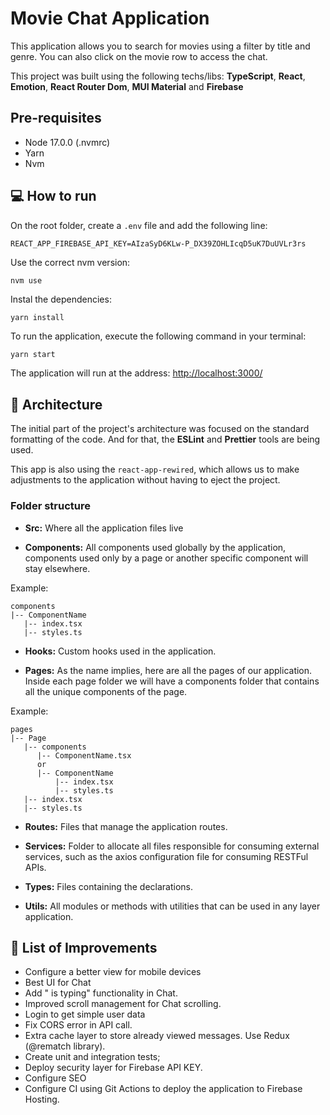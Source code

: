 # Movie Chat Application

This application allows you to search for movies using a filter by title and genre. You can also click on the movie row to access the chat.

This project was built using the following techs/libs: **TypeScript**, **React**, **Emotion**, **React Router Dom**, **MUI Material** and **Firebase**

## Pre-requisites

- Node 17.0.0 (.nvmrc)
- Yarn
- Nvm

## :computer: How to run

On the root folder, create a `.env` file and add the following line:

```
REACT_APP_FIREBASE_API_KEY=AIzaSyD6KLw-P_DX39ZOHLIcqD5uK7DuUVLr3rs
```

Use the correct nvm version:

```
nvm use
```

Instal the dependencies:

```
yarn install
```

To run the application, execute the following command in your terminal:

```bash
yarn start
```

The application will run at the address: [http://localhost:3000/](http://localhost:3000/)

## :file_folder: Architecture

The initial part of the project's architecture was focused on the standard formatting of the code. And for that, the **ESLint** and **Prettier** tools are being used.

This app is also using the `react-app-rewired`, which allows us to make adjustments to the application without having to eject the project.

### Folder structure

- **Src:** Where all the application files live

- **Components:** All components used globally by the application, components used only by a page or another specific component will stay elsewhere.

Example:

```
components
|-- ComponentName
   |-- index.tsx
   |-- styles.ts
```

- **Hooks:** Custom hooks used in the application.

- **Pages:** As the name implies, here are all the pages of our application. Inside each page folder we will have a components folder that contains all the unique components of the page.

Example:

```
pages
|-- Page
   |-- components
      |-- ComponentName.tsx
      or
      |-- ComponentName
          |-- index.tsx
          |-- styles.ts
   |-- index.tsx
   |-- styles.ts
```

- **Routes:** Files that manage the application routes.

- **Services:** Folder to allocate all files responsible for consuming external services, such as the axios configuration file for consuming RESTFul APIs.

- **Types:** Files containing the declarations.

- **Utils:** All modules or methods with utilities that can be used in any layer application.

## :wrench: List of Improvements

- Configure a better view for mobile devices
- Best UI for Chat
- Add "<username> is typing" functionality in Chat.
- Improved scroll management for Chat scrolling.
- Login to get simple user data
- Fix CORS error in API call.
- Extra cache layer to store already viewed messages. Use Redux (@rematch library).
- Create unit and integration tests;
- Deploy security layer for Firebase API KEY.
- Configure SEO
- Configure CI using Git Actions to deploy the application to Firebase Hosting.
